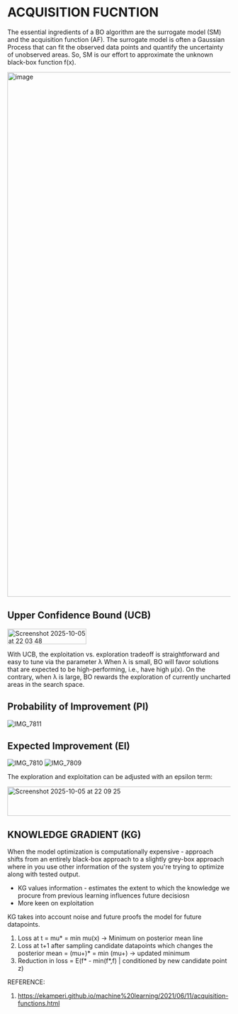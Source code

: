 # ACQUISITION FUCNTION 
The essential ingredients of a BO algorithm are the surrogate model (SM) and the acquisition function (AF). The surrogate model is often a Gaussian Process that can fit the observed data points and quantify the uncertainty of unobserved areas. So, SM is our effort to approximate the unknown black-box function f(x).

<img width="1858" height="1183" alt="image" src="https://github.com/user-attachments/assets/ec35ce0b-0269-485e-9aef-501e8573ae03" />

## Upper Confidence Bound (UCB)
<img width="178" height="35" alt="Screenshot 2025-10-05 at 22 03 48" src="https://github.com/user-attachments/assets/8d1503f9-7fc6-4222-8a36-2598a38c3f95" />

With UCB, the exploitation vs. exploration tradeoff is straightforward and easy to tune via the parameter λ
When λ is small, BO will favor solutions that are expected to be high-performing, i.e., have high μ(x). On the contrary, when λ is large, BO rewards the exploration of currently uncharted areas in the search space.

## Probability of Improvement (PI)
![IMG_7811](https://github.com/user-attachments/assets/87265bfb-86ba-4251-91af-917ca6557c72)

## Expected Improvement (EI)
![IMG_7810](https://github.com/user-attachments/assets/2b989cf7-bf4a-4fa3-8167-9fcafd88179b)
![IMG_7809](https://github.com/user-attachments/assets/3bb5811f-8149-4c37-bf6b-7f2ffe258c06)

The exploration and exploitation can be adjusted with an epsilon term:

<img width="580" height="66" alt="Screenshot 2025-10-05 at 22 09 25" src="https://github.com/user-attachments/assets/4a5422a9-7b28-487d-9999-721d79e02bec" />

## KNOWLEDGE GRADIENT (KG) 
When the model optimization is computationally expensive - approach shifts from an entirely black-box approach to a slightly grey-box approach where in you use other information of the system you're trying to optimize along with tested output. 

* KG values information - estimates the extent to which the knowledge we procure from previous learning influences future decisiosn
* More keen on exploitation

KG takes into account noise and future proofs the model for future datapoints. 
1. Loss at t = mu* = min mu(x) -> Minimum on posterior mean line
2. Loss at t+1 after sampling candidate datapoints which changes the posterior mean = (mu+)* = min (mu+) -> updated minimum 
3. Reduction in loss = E(f* - min(f*,f) | conditioned by new candidate point z)


REFERENCE:
1. https://ekamperi.github.io/machine%20learning/2021/06/11/acquisition-functions.html


